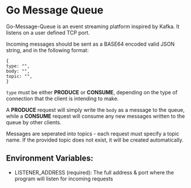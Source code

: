 # Go Message Queue

Go-Message-Queue is an event streaming platform inspired by Kafka. It listens on a user defined TCP port. 

Incoming messages should be sent as a BASE64 encoded valid JSON string, and in the following format:

```
{
type: "",
body: "",
topic: "",
}
```

`type` must be either __PRODUCE__ or __CONSUME__, depending on the type of connection that
the client is intending to make.

A __PRODUCE__ request will simply write the `body` as a message to the queue,
while a __CONSUME__ request will consume any new messages written to the queue
by other clients.

Messages are seperated into topics - each request must specify a topic name. If the provided topic does not exist, it will
be created automatically.

## Environment Variables:
- LISTENER_ADDRESS (required): The full address & port where the program will listen for incoming requests